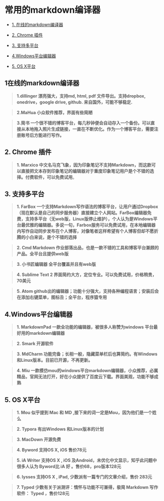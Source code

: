 # 常用的markdown编译器
* [1. 在线的markdown编译器](https://github.com/FullStackPark/Knowledge/blob/master/MarkDown%E7%9A%84%E7%BC%96%E8%AF%91%E5%99%A8.md#1%E5%9C%A8%E7%BA%BF%E7%9A%84markdown%E7%BC%96%E8%AF%91%E5%99%A8)

* [2. Chrome 插件](https://github.com/FullStackPark/Knowledge/blob/master/MarkDown%E7%9A%84%E7%BC%96%E8%AF%91%E5%99%A8.md#2-chrome-%E6%8F%92%E4%BB%B6)

* [3. 支持多平台](https://github.com/FullStackPark/Knowledge/blob/master/MarkDown%E7%9A%84%E7%BC%96%E8%AF%91%E5%99%A8.md#3-%E6%94%AF%E6%8C%81%E5%A4%9A%E5%B9%B3%E5%8F%B0)

* [4.Windows平台编辑器](https://github.com/FullStackPark/Knowledge/blob/master/MarkDown%E7%9A%84%E7%BC%96%E8%AF%91%E5%99%A8.md#4windows%E5%B9%B3%E5%8F%B0%E7%BC%96%E8%BE%91%E5%99%A8)

* [ 5. OS X平台](https://github.com/FullStackPark/Knowledge/blob/master/MarkDown%E7%9A%84%E7%BC%96%E8%AF%91%E5%99%A8.md#5-os-x%E5%B9%B3%E5%8F%B0)

## 1在线的markdown编译器


>**1.dillinger 漂亮强大，支持md, html, pdf 文件导出。支持dropbox, onedrive，google drive, github. 来自国外，可能不够稳定.**

>**2.MaHua 小众软件推荐，界面有些简陋**

>**3.简书 一个很不错的博客平台，每几秒钟便会自动存入一个备份。可以直接从本地拖入照片生成链接，一直在不断优化。作为一个博客平台，需要注册账号后方能进行写作。**

## 2. Chrome 插件

>**1. Marxico 中文名马克飞象，因为印象笔记不支持Markdown，而这款可以直接把文本存到印象笔记的编辑器对于重度印象笔记用户是个不错的选择。付费软件，可以免费试用**。

## 3. 支持多平台

>**1. FarBox 一个支持Markdown写作语法的博客平台，让用户通过Dropbox（现在默认是自己的同步服务器）直接建立个人网站。FarBox编辑器免费，支持多平台（无web版，Linux版停止维护），个人认为是Windows平台最优雅的编辑器。多说一句，Farbox服务可以免费试用，在本地编辑器内写作自动同步发布在个人博客，对像笔者这样希望有个人博客但却不愿折腾的小白来说，是个不错的选择**

>**2. Cmd Markdown 作业部落出品，也是一款不错的工具和博客平台兼顾的产品。全平台且提供web版**

>**3. 小书匠编辑器 全平台覆盖并且有web版**

>**4. Sublime Text 2 界面简约大方，定位专业。可以免费试用，价格稍贵，70美元**

>**5. Atom github出的编辑器；功能十分强大，支持各种编程语言；安装后会在添加右键菜单，图标丑；全平台，程序猿专用**

## 4.Windows平台编辑器

>**1. MarkdownPad 一款全功能的编辑器，被很多人称赞为windows 平台最好用的markdown编辑器**

>**2. Smark 开源软件**

>**3. MdCharm 功能完备；长相一般，隐藏菜单栏后也算简约。有Windows 和Linux版本。目前已开源，不再更新。**

>**4. Miu 一款模仿mou的windows平台markdown编辑器，小众推荐，必属精品，官网无法打开，好在小众提供了百度云下载。界面美观，功能不够成熟**

## 5. OS X平台

>**1. Mou 似乎提到 Mac 和 MD ,接下来的词一定是Mou，因为他们是一个姓么**

>**2. Typora 有出Windows 和Linux版本的计划**

>**3. MacDown 开源免费**

>**4. Byword 支持OS X, iOS 售价78元**

>**5. iA Writer 支持OS X , iOS 及Android，未优化中文显示，知乎此问题中很多人认为 Byword比 iA 好 。售价68，pro版本128元**

>**6. lysses 支持OS X , iPad, 少数派有一篇专门的文章介绍，售价 283元**

>**7. Typed 少数有关于派测评：情怀与功能不可兼得，极简 Markdown 写作软件： Typed ，售价128元**
